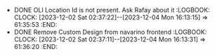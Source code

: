 - DONE OLI Location Id is not present. Ask Rafay about it
  :LOGBOOK:
  CLOCK: [2023-12-02 Sat 02:37:22]--[2023-12-04 Mon 16:13:15] =>  61:35:53
  :END:
- DONE Remove Custom Design from navarino frontend
  :LOGBOOK:
  CLOCK: [2023-12-02 Sat 02:37:11]--[2023-12-04 Mon 16:13:31] =>  61:36:20
  :END: